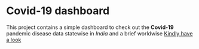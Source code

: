 # Covid-19 dashboard
This project contains a simple dashboard to check out the **Covid-19** pandemic disease data statewise in *India* and a brief
worldwise
[Kindly have a look](https://vigneshdemitro.github.io/covid19/)

